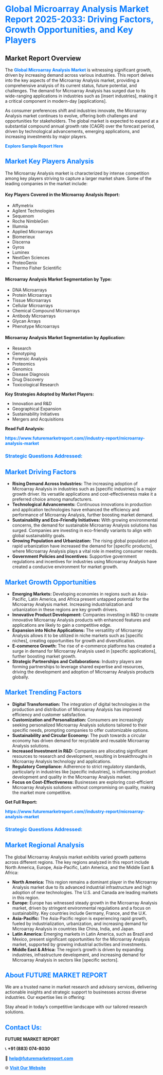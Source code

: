 <h1 style="color: #007BFF;">Global Microarray Analysis Market Report 2025-2033: Driving Factors, Growth Opportunities, and Key Players</h1>

<section id="overview">
<h2>Market Report Overview</h2>
<p>The <a href="https://www.futuremarketreport.com//industry-report/microarray-analysis-market" style="color: #007BFF; text-decoration: none;"><strong>Global Microarray Analysis Market</strong></a> is witnessing significant growth, driven by increasing demand across various industries. This report delves into the key aspects of the Microarray Analysis market, providing a comprehensive analysis of its current status, future potential, and challenges. The demand for Microarray Analysis has surged due to its wide-ranging applications in industries such as [insert industries], making it a critical component in modern-day [applications].</p>
<p>As consumer preferences shift and industries innovate, the Microarray Analysis market continues to evolve, offering both challenges and opportunities for stakeholders. The global market is expected to expand at a substantial compound annual growth rate (CAGR) over the forecast period, driven by technological advancements, emerging applications, and increasing investments by major players.</p>
</section>

<section id="overview">
<p><a href="https://www.futuremarketreport.com//request-sample/reportId=63653" style="color: #007BFF; text-decoration: none;"><strong>Explore Sample Report Here</strong></a></p>
</section>

<section id="key-players">
<h2 style="color: #007BFF;">Market Key Players Analysis</h2>
<p>The Microarray Analysis market is characterized by intense competition among key players striving to capture a larger market share. Some of the leading companies in the market include:</p>
<h4>Key Players Covered in the Microarray Analysis Report:</h4>
<ul><li>Affymetrix</li><li>Agilent Technologies</li><li>Sequenom</li><li>Roche NimbleGen</li><li>Illumnia</li><li>Applied Microarrays</li><li>Biomerieux</li><li>Discerna</li><li>Gyros</li><li>Luminex</li><li>NextGen Sciences</li><li>ProteoGenix</li><li>Thermo Fisher Scientific</li></ul>
<h4>Microarray Analysis Market Segmentation by Type:</h4>
<ul><li>DNA Microarrays</li><li>Protein Microarrays</li><li>Tissue Microarrays</li><li>Cellular Microarrays</li><li>Chemical Compound Microarrays</li><li>Antibody Microarrays</li><li>Glycan Arrays</li><li>Phenotype Microarrays</li></ul>

<h4>Microarray Analysis Market Segmentation by Application:</h4>
<ul><li>Research</li><li>Genotyping</li><li>Forensic Analysis</li><li>Proteomics</li><li>Genomics</li><li>Disease Diagnosis</li><li>Drug Discovery</li><li>Toxicological Research</li></ul>
<p><strong>Key Strategies Adopted by Market Players:</strong></p>
<ul>
<li>Innovation and R&D</li>
<li>Geographical Expansion</li>
<li>Sustainability Initiatives</li>
<li>Mergers and Acquisitions</li>
</ul>
</section>

<section>
<p><strong>Read Full Analysis: </strong></p><a href="https://www.futuremarketreport.com//industry-report/microarray-analysis-market" style="color: #007BFF; text-decoration: none;"><strong>https://www.futuremarketreport.com//industry-report/microarray-analysis-market</strong></a>
<h3 style="color: #007BFF;">Strategic Questions Addressed:</h3>
</section>

<section id="driving-factors">
<h2 style="color: #007BFF;">Market Driving Factors</h2>
<ul>
<li><strong>Rising Demand Across Industries:</strong> The increasing adoption of Microarray Analysis in industries such as [specific industries] is a major growth driver. Its versatile applications and cost-effectiveness make it a preferred choice among manufacturers.</li>
<li><strong>Technological Advancements:</strong> Continuous innovations in production and application technologies have enhanced the efficiency and performance of Microarray Analysis, further boosting market demand.</li>
<li><strong>Sustainability and Eco-Friendly Initiatives:</strong> With growing environmental concerns, the demand for sustainable Microarray Analysis solutions has surged. Companies are investing in eco-friendly variants to align with global sustainability goals.</li>
<li><strong>Growing Population and Urbanization:</strong> The rising global population and rapid urbanization have increased the demand for [specific products], where Microarray Analysis plays a vital role in meeting consumer needs.</li>
<li><strong>Government Policies and Incentives:</strong> Supportive government regulations and incentives for industries using Microarray Analysis have created a conducive environment for market growth.</li>
</ul>
</section>

<section id="growth-opportunities">
<h2 style="color: #007BFF;">Market Growth Opportunities</h2>
<ul>
<li><strong>Emerging Markets:</strong> Developing economies in regions such as Asia-Pacific, Latin America, and Africa present untapped potential for the Microarray Analysis market. Increasing industrialization and urbanization in these regions are key growth drivers.</li>
<li><strong>Innovative Product Development:</strong> Companies investing in R&D to create innovative Microarray Analysis products with enhanced features and applications are likely to gain a competitive edge.</li>
<li><strong>Expansion into Niche Applications:</strong> The versatility of Microarray Analysis allows it to be utilized in niche markets such as [specific niches], creating opportunities for growth and diversification.</li>
<li><strong>E-commerce Growth:</strong> The rise of e-commerce platforms has created a surge in demand for Microarray Analysis used in [specific applications], further boosting market growth.</li>
<li><strong>Strategic Partnerships and Collaborations:</strong> Industry players are forming partnerships to leverage shared expertise and resources, driving the development and adoption of Microarray Analysis products globally.</li>
</ul>
</section>

<section id="trending-factors">
<h2 style="color: #007BFF;">Market Trending Factors</h2>
<ul>
<li><strong>Digital Transformation:</strong> The integration of digital technologies in the production and distribution of Microarray Analysis has improved efficiency and customer satisfaction.</li>
<li><strong>Customization and Personalization:</strong> Consumers are increasingly seeking personalized Microarray Analysis solutions tailored to their specific needs, prompting companies to offer customizable options.</li>
<li><strong>Sustainability and Circular Economy:</strong> The push towards a circular economy has driven demand for recyclable and reusable Microarray Analysis solutions.</li>
<li><strong>Increased Investment in R&D:</strong> Companies are allocating significant resources to research and development, resulting in breakthroughs in Microarray Analysis technology and applications.</li>
<li><strong>Regulatory Compliance:</strong> Adherence to strict regulatory standards, particularly in industries like [specific industries], is influencing product development and quality in the Microarray Analysis market.</li>
<li><strong>Focus on Cost-Effectiveness:</strong> Businesses are exploring cost-efficient Microarray Analysis solutions without compromising on quality, making the market more competitive.</li>
</ul>
</section>

<section>
<p><strong>Get Full Report: </strong></p><a href="https://www.futuremarketreport.com//industry-report/microarray-analysis-market" style="color: #007BFF; text-decoration: none;"><strong>https://www.futuremarketreport.com//industry-report/microarray-analysis-market</strong></a>
<h3 style="color: #007BFF;">Strategic Questions Addressed:</h3>
</section>


<section id="regional-analysis">
<h2 style="color: #007BFF;">Market Regional Analysis</h2>
<p>The global Microarray Analysis market exhibits varied growth patterns across different regions. The key regions analyzed in this report include North America, Europe, Asia-Pacific, Latin America, and the Middle East & Africa:</p>
<ul>
<li><strong>North America:</strong> This region remains a dominant player in the Microarray Analysis market due to its advanced industrial infrastructure and high adoption of new technologies. The U.S. and Canada are leading markets in this region.</li>
<li><strong>Europe:</strong> Europe has witnessed steady growth in the Microarray Analysis market, driven by stringent environmental regulations and a focus on sustainability. Key countries include Germany, France, and the U.K.</li>
<li><strong>Asia-Pacific:</strong> The Asia-Pacific region is experiencing rapid growth, fueled by industrialization, urbanization, and increasing demand for Microarray Analysis in countries like China, India, and Japan.</li>
<li><strong>Latin America:</strong> Emerging markets in Latin America, such as Brazil and Mexico, present significant opportunities for the Microarray Analysis market, supported by growing industrial activities and investments.</li>
<li><strong>Middle East & Africa:</strong> The region’s growth is driven by expanding industries, infrastructure development, and increasing demand for Microarray Analysis in sectors like [specific sectors].</li>
</ul>
</section>

<footer>
<h2 style="color: #007BFF;">About FUTURE MARKET REPORT</h2>
<p>We are a trusted name in market research and advisory services, delivering actionable insights and strategic support to businesses across diverse industries. Our expertise lies in offering:</p>

<p>Stay ahead in today’s competitive landscape with our tailored research solutions.</p>

<h2 style="color: #007BFF;">Contact Us:</h2>
<p><strong>FUTURE MARKET REPORT</strong></p>
<p>📞 <strong>+91 (883) 074-8030</strong></p>
<p>📧 <strong><a href="mailto:help@futuremarketreport.com" style="color: #007BFF;">help@futuremarketreport.com</a></strong></p>
<p>🌐 <strong><a href="https://www.futuremarketreport.com/" style="color: #007BFF;">Visit Our Website</a></strong></p>
</footer>